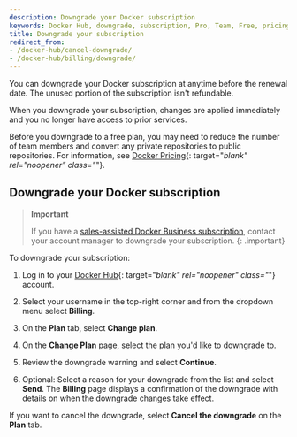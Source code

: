 ```yaml
---
description: Downgrade your Docker subscription
keywords: Docker Hub, downgrade, subscription, Pro, Team, Free, pricing plan,
title: Downgrade your subscription
redirect_from:
- /docker-hub/cancel-downgrade/
- /docker-hub/billing/downgrade/
---
```


You can downgrade your Docker subscription at anytime before the renewal date. The unused portion of the subscription isn't refundable.

When you downgrade your subscription, changes are applied immediately and you no longer have access to prior services.

Before you downgrade to a free plan, you may need to reduce the number of team members and convert any private repositories to public repositories. For information, see [Docker Pricing](https://www.docker.com/pricing){: target="_blank" rel="noopener" class="_"}.

## Downgrade your Docker subscription

>**Important**
>
>If you have a [sales-assisted Docker Business subscription](details.md#sales-assisted), contact your account manager to downgrade your subscription. 
{: .important}

To downgrade your subscription:

1. Log in to your [Docker Hub](https://hub.docker.com){: target="_blank" rel="noopener" class="_"} account.

2. Select your username in the top-right corner and from the dropdown menu select **Billing**.

3. On the **Plan** tab, select **Change plan**.

4. On the **Change Plan** page, select the plan you'd like to downgrade to. 

5. Review the downgrade warning and select **Continue**.

6. Optional: Select a reason for your downgrade from the list and select **Send**.
    The **Billing** page displays a confirmation of the downgrade with details on when the downgrade changes take effect.

If you want to cancel the downgrade, select **Cancel the downgrade** on the **Plan** tab.
